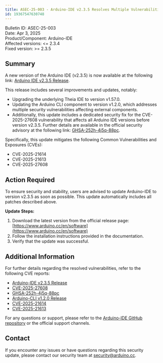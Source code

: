 ```yaml
---
title: ASEC-25-003 - Arduino-IDE v2.3.5 Resolves Multiple Vulnerabilities
id: 19367547630748
---
```


Bulletin ID: ASEC-25-003  
Date: Apr 3, 2025  
Product/Component: Arduino-IDE  
Affected versions: \<= 2.3.4  
Fixed version: \>= 2.3.5

## Summary

A new version of the Arduino IDE (v2.3.5) is now available at the following link: [Arduino IDE v2.3.5 Release](https://github.com/arduino/arduino-ide/releases/tag/2.3.5).

This release includes several improvements and updates, notably:

* Upgrading the underlying Theia IDE to version v1.57.0.
* Updating the Arduino CLI component to version v1.2.0, which addresses multiple security vulnerabilities affecting external components.
* Additionally, this update includes a dedicated security fix for the CVE-2025-27608 vulnerability that affects all Arduino IDE versions before version v2.3.5. Further details are available in the official security advisory at the following link: [GHSA-252h-4j5q-88pc](https://github.com/arduino/arduino-ide/security/advisories/GHSA-252h-4j5q-88pc).

Specifically, this update mitigates the following Common Vulnerabilities and Exposures (CVEs):

* CVE-2025-21614
* CVE-2025-21613
* CVE-2025-27608

## Action Required

To ensure security and stability, users are advised to update Arduino-IDE to version v2.3.5 as soon as possible. This update automatically includes all patches described above.

**Update Steps:**

1. Download the latest version from the official release page: [https://www.arduino.cc/en/software](https://www.arduino.cc/en/software)
2. Follow the installation instructions provided in the documentation.
3. Verify that the update was successful.

## Additional Information

For further details regarding the resolved vulnerabilities, refer to the following CVE reports:

* [Arduino-IDE v2.3.5 Release](https://github.com/arduino/arduino-ide/releases/tag/2.3.5)
* [CVE-2025-27608](https://nvd.nist.gov/vuln/detail/CVE-2025-27608)
* [GHSA-252h-4j5q-88pc](https://github.com/arduino/arduino-ide/security/advisories/GHSA-252h-4j5q-88pc)
* [Arduino-CLI v1.2.0 Release](https://github.com/arduino/arduino-cli/releases/tag/v1.2.0)
* [CVE-2025-21614](https://nvd.nist.gov/vuln/detail/CVE-2025-21614)
* [CVE-2025-21613](https://nvd.nist.gov/vuln/detail/CVE-2025-21613)

For any questions or support, please refer to the [Arduino-IDE GitHub repository](https://github.com/arduino/arduino-ide) or the official support channels.

## Contact

If you encounter any issues or have questions regarding this security update, please contact our security team at security@arduino.cc.
